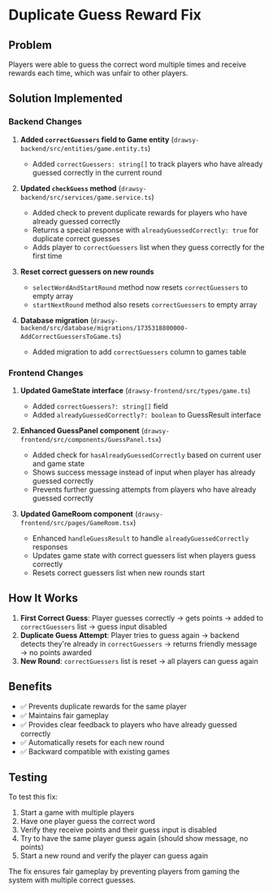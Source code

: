 # Duplicate Guess Reward Fix

## Problem
Players were able to guess the correct word multiple times and receive rewards each time, which was unfair to other players.

## Solution Implemented

### Backend Changes

1. **Added `correctGuessers` field to Game entity** (`drawsy-backend/src/entities/game.entity.ts`)
   - Added `correctGuessers: string[]` to track players who have already guessed correctly in the current round

2. **Updated `checkGuess` method** (`drawsy-backend/src/services/game.service.ts`)
   - Added check to prevent duplicate rewards for players who have already guessed correctly
   - Returns a special response with `alreadyGuessedCorrectly: true` for duplicate correct guesses
   - Adds player to `correctGuessers` list when they guess correctly for the first time

3. **Reset correct guessers on new rounds**
   - `selectWordAndStartRound` method now resets `correctGuessers` to empty array
   - `startNextRound` method also resets `correctGuessers` to empty array

4. **Database migration** (`drawsy-backend/src/database/migrations/1735318800000-AddCorrectGuessersToGame.ts`)
   - Added migration to add `correctGuessers` column to games table

### Frontend Changes

1. **Updated GameState interface** (`drawsy-frontend/src/types/game.ts`)
   - Added `correctGuessers?: string[]` field
   - Added `alreadyGuessedCorrectly?: boolean` to GuessResult interface

2. **Enhanced GuessPanel component** (`drawsy-frontend/src/components/GuessPanel.tsx`)
   - Added check for `hasAlreadyGuessedCorrectly` based on current user and game state
   - Shows success message instead of input when player has already guessed correctly
   - Prevents further guessing attempts from players who have already guessed correctly

3. **Updated GameRoom component** (`drawsy-frontend/src/pages/GameRoom.tsx`)
   - Enhanced `handleGuessResult` to handle `alreadyGuessedCorrectly` responses
   - Updates game state with correct guessers list when players guess correctly
   - Resets correct guessers list when new rounds start

## How It Works

1. **First Correct Guess**: Player guesses correctly → gets points → added to `correctGuessers` list → guess input disabled
2. **Duplicate Guess Attempt**: Player tries to guess again → backend detects they're already in `correctGuessers` → returns friendly message → no points awarded
3. **New Round**: `correctGuessers` list is reset → all players can guess again

## Benefits

- ✅ Prevents duplicate rewards for the same player
- ✅ Maintains fair gameplay
- ✅ Provides clear feedback to players who have already guessed correctly
- ✅ Automatically resets for each new round
- ✅ Backward compatible with existing games

## Testing

To test this fix:

1. Start a game with multiple players
2. Have one player guess the correct word
3. Verify they receive points and their guess input is disabled
4. Try to have the same player guess again (should show message, no points)
5. Start a new round and verify the player can guess again

The fix ensures fair gameplay by preventing players from gaming the system with multiple correct guesses.